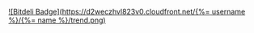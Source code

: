 [![Bitdeli Badge](https://d2weczhvl823v0.cloudfront.net/{%= username %}/{%= name %}/trend.png)](https://bitdeli.com/free "Bitdeli Badge")